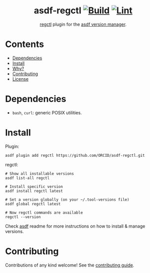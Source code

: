 <div align="center">

# asdf-regctl [![Build](https://github.com/ORCID/asdf-regctl/actions/workflows/build.yml/badge.svg)](https://github.com/ORCID/asdf-regctl/actions/workflows/build.yml) [![Lint](https://github.com/ORCID/asdf-regctl/actions/workflows/lint.yml/badge.svg)](https://github.com/ORCID/asdf-regctl/actions/workflows/lint.yml)


[regctl](https://github.com/regclient/regclient) plugin for the [asdf version manager](https://asdf-vm.com).

</div>


# Contents

- [Dependencies](#dependencies)
- [Install](#install)
- [Why?](#why)
- [Contributing](#contributing)
- [License](#license)

# Dependencies

- `bash`, `curl`: generic POSIX utilities.

# Install

Plugin:

```shell
asdf plugin add regctl https://github.com/ORCID/asdf-regctl.git
```

regctl:

```shell
# Show all installable versions
asdf list-all regctl

# Install specific version
asdf install regctl latest

# Set a version globally (on your ~/.tool-versions file)
asdf global regctl latest

# Now regctl commands are available
regctl --version
```

Check [asdf](https://github.com/asdf-vm/asdf) readme for more instructions on how to
install & manage versions.

# Contributing

Contributions of any kind welcome! See the [contributing guide](contributing.md).

